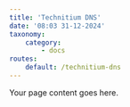 ```yaml
---
title: 'Technitium DNS'
date: '08:03 31-12-2024'
taxonomy:
    category:
        - docs
routes:
    default: /technitium-dns
---
```


Your page content goes here.